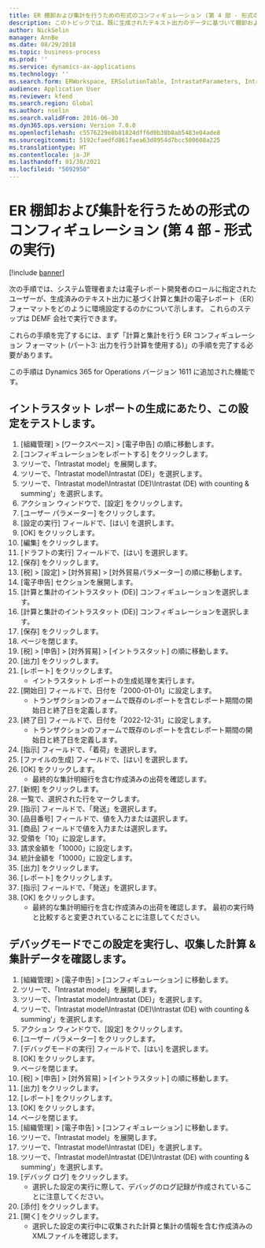 ```yaml
---
title: ER 棚卸および集計を行うための形式のコンフィギュレーション (第 4 部 - 形式の実行)
description: このトピックでは、既に生成されたテキスト出力のデータに基づいて棚卸および集計を行うために電子レポート形式を構成する方法について説明します。 (第 4 部)
author: NickSelin
manager: AnnBe
ms.date: 08/29/2018
ms.topic: business-process
ms.prod: ''
ms.service: dynamics-ax-applications
ms.technology: ''
ms.search.form: ERWorkspace, ERSolutionTable, IntrastatParameters, Intrastat, InventItemIdLookupSimple, IntrastatCommodityLookup, ERFormatMappingRunLogTable, DocuView
audience: Application User
ms.reviewer: kfend
ms.search.region: Global
ms.author: nselin
ms.search.validFrom: 2016-06-30
ms.dyn365.ops.version: Version 7.0.0
ms.openlocfilehash: c5576229e8b81824dff6d0b38b8ab5483e04ade8
ms.sourcegitcommit: 5192cfaedfd861faea63d8954d7bcc500608a225
ms.translationtype: HT
ms.contentlocale: ja-JP
ms.lasthandoff: 01/30/2021
ms.locfileid: "5092950"
---
```

# <a name="er-configure-format-to-do-counting-and-summing-part-4---run-format"></a>ER 棚卸および集計を行うための形式のコンフィギュレーション (第 4 部 - 形式の実行)

[!include [banner](../../includes/banner.md)]

次の手順では、システム管理者または電子レポート開発者のロールに指定されたユーザーが、生成済みのテキスト出力に基づく計算と集計の電子レポート（ER）フォーマットをどのように環境設定するのかについて示します。 これらのステップは DEMF 会社で実行できます。

これらの手順を完了するには、まず「計算と集計を行う ER コンフィギュレーション フォーマット (パート3: 出力を行う計算を使用する)」の手順を完了する必要があります。

この手順は Dynamics 365 for Operations バージョン 1611 に追加された機能です。


## <a name="test-this-configuration-for-generation-of-the-intrastat-reports"></a>イントラスタット レポートの生成にあたり、この設定をテストします。
1. [組織管理] > [ワークスペース] > [電子申告] の順に移動します。
2. [コンフィギュレーションをレポートする] をクリックします。
3. ツリーで、「Intrastat model」を展開します。
4. ツリーで、「Intrastat model\Intrastat (DE)」を選択します。
5. ツリーで、「Intrastat model\Intrastat (DE)\Intrastat (DE) with counting & summing'」を選択します。
6. アクション ウィンドウで、[設定] をクリックします。
7. [ユーザー パラメーター] をクリックします。
8. [設定の実行] フィールドで、[はい] を選択します。
9. [OK] をクリックします。
10. [編集] をクリックします。
11. [ドラフトの実行] フィールドで、[はい] を選択します。
12. [保存] をクリックします。
13. [税] > [設定] > [対外貿易] > [対外貿易パラメーター] の順に移動します。
14. [電子申告] セクションを展開します。
15. [計算と集計のイントラスタット (DE)] コンフィギュレーションを選択します。
16. [計算と集計のイントラスタット (DE)] コンフィギュレーションを選択します。
17. [保存] をクリックします。
18. ページを閉じます。
19. [税] > [申告] > [対外貿易] > [イントラスタット] の順に移動します。
20. [出力] をクリックします。
21. [レポート] をクリックします。
    * イントラスタット レポートの生成処理を実行します。  
22. [開始日] フィールドで、日付を「2000-01-01」に設定します。
    * トランザクションのフォームで既存のレポートを含むレポート期間の開始日と終了日を定義します。  
23. [終了日] フィールドで、日付を「2022-12-31」に設定します。
    * トランザクションのフォームで既存のレポートを含むレポート期間の開始日と終了日を定義します。  
24. [指示] フィールドで、「着荷」を選択します。
25. [ファイルの生成] フィールドで、[はい] を選択します。
26. [OK] をクリックします。
    * 最終的な集計明細行を含む作成済みの出荷を確認します。  
27. [新規] をクリックします。
28. 一覧で、選択された行をマークします。
29. [指示] フィールドで、「発送」を選択します。
30. [品目番号] フィールドで、値を入力または選択します。
31. [商品] フィールドで値を入力または選択します。
32. 受領を「10」に設定します。
33. 請求金額を「10000」に設定します。
34. 統計金額を「10000」に設定します。
35. [出力] をクリックします。
36. [レポート] をクリックします。
37. [指示] フィールドで、「発送」を選択します。
38. [OK] をクリックします。
    * 最終的な集計明細行を含む作成済みの出荷を確認します。 最初の実行時と比較すると変更されていることに注意してください。  

## <a name="run-this-configuration-in-debug-mode-to-review-the-collected-counting--summing-data"></a>デバッグモードでこの設定を実行し、収集した計算 & 集計データを確認します。
1. [組織管理] > [電子申告] > [コンフィギュレーション] に移動します。
2. ツリーで、「Intrastat model」を展開します。
3. ツリーで、「Intrastat model\Intrastat (DE)」を選択します。
4. ツリーで、「Intrastat model\Intrastat (DE)\Intrastat (DE) with counting & summing'」を選択します。
5. アクション ウィンドウで、[設定] をクリックします。
6. [ユーザー パラメーター] をクリックします。
7. [デバッグモードの実行] フィールドで、[はい] を選択します。
8. [OK] をクリックします。
9. ページを閉じます。
10. [税] > [申告] > [対外貿易] > [イントラスタット] の順に移動します。
11. [出力] をクリックします。
12. [レポート] をクリックします。
13. [OK] をクリックします。
14. ページを閉じます。
15. [組織管理] > [電子申告] > [コンフィギュレーション] に移動します。
16. ツリーで、「Intrastat model」を展開します。
17. ツリーで、「Intrastat model\Intrastat (DE)」を選択します。
18. ツリーで、「Intrastat model\Intrastat (DE)\Intrastat (DE) with counting & summing'」を選択します。
19. [デバッグ ログ] をクリックします。
    * 選択した設定の実行に際して、デバッグのログ記録が作成されていることに注意してください。  
20. [添付] をクリックします。
21. [開く] をクリックします。
    * 選択した設定の実行中に収集された計算と集計の情報を含む作成済みのXMLファイルを確認します。  

